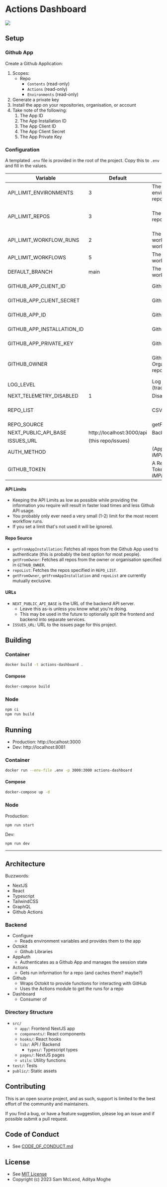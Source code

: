 # Actions Dashboard

![](./Actions-Dashboard-Logo-1-TPBG.png)

## Setup

### Github App

Create a Github Application:

1. Scopes:
   - Repo
     - `Contents` (read-only)
     - `Actions` (read-only)
     - `Environments` (read-only)
2. Generate a private key
3. Install the app on your repositories, organisation, or account
4. Take note of the following:
   1. The App ID
   2. The App Installation ID
   3. The App Client ID
   4. The App Client Secret
   5. The App Private Key

### Configuration

A templated `.env` file is provided in the root of the project.
Copy this to `.env` and fill in the values.

| Variable                   | Default                   | Description                                                 | Required?                    |
| -------------------------- | ------------------------- | ----------------------------------------------------------- | ---------------------------- |
| API_LIMIT_ENVIRONMENTS     | 3                         | The maximum number of environments to fetch for a repo      | False                        |
| API_LIMIT_REPOS            | 3                         | The maximum number of repos to fetch for an owner           | ? REPO_SOURCE = getFromOwner |
| API_LIMIT_WORKFLOW_RUNS    | 2                         | The maximum number of workflow runs to fetch for a workflow | False                        |
| API_LIMIT_WORKFLOWS        | 5                         | The maximum number of workflows to fetch for a repo         | False                        |
| DEFAULT_BRANCH             | main                      | The default branch to fetch workflow runs from              | False                        |
| GITHUB_APP_CLIENT_ID       |                           | Github App Client ID                                        | ?  Github App Auth           |
| GITHUB_APP_CLIENT_SECRET   |                           | Github App Client Secret                                    | ?  Github App Auth           |
| GITHUB_APP_ID              |                           | Github App ID                                               | ?  Github App Auth           |
| GITHUB_APP_INSTALLATION_ID |                           | Github App Installation ID                                  | ?  Github App Auth           |
| GITHUB_APP_PRIVATE_KEY     |                           | Github App Private Key                                      | ?  Github App Auth           |
| GITHUB_OWNER               |                           | Github Owner or Organisation to fetch all repos from        | ? REPO_SOURCE = getFromOwner |
| LOG_LEVEL                  |                           | Log level (trace,debug,info,warn,error)                     | False                        |
| NEXT_TELEMETRY_DISABLED    | 1                         | Disable NextJS Telemetry                                    | False                        |
| REPO_LIST                  |                           | CSV of Owner/Repo                                           | ? REPO_SOURCE = repoList     |
| REPO_SOURCE                |                           | getFromOwner                                                | True                         |
| NEXT_PUBLIC_API_BASE       | http://localhost:3000/api | Backend API Server                                          | True                         |
| ISSUES_URL                 | (this repo/issues)        |                                                             | False                        |
| AUTH_METHOD                |                           | (App or Token) _NOT YET IMPLEMENTED_                        | False                        |
| GITHUB_TOKEN               |                           | A Read Only Github Private Token  _NOT YET IMPLEMENTED_     | False                        |

#### API Limits

- Keeping the API Limits as low as possible while providing the information you require will result in faster load times and less Github API usage.
- You probably only ever need a very small (1-2) limit for the most recent workflow runs.
- If you set a limit that's not used it will be ignored.

#### Repo Source

- `getFromAppInstallation`: Fetches all repos from the Github App used to authenticate (this is probably the best option for most people).
- `getFromOwner`: Fetches all repos from the owner or organisation specified in `GITHUB_OWNER`.
- `repoList`: Fetches the repos specified in `REPO_LIST`.
- `getFromOwner`, `getFromAppInstallation` and `repoList` are currently mutually exclusive.

#### URLs

- `NEXT_PUBLIC_API_BASE` is the URL of the backend API server.
  - Leave this as-is unless you know what you're doing.
  - This may be used in the future to optionally split the frontend and backend into separate services.
- `ISSUES_URL`: URL to the issues page for this project.

## Building

### Container

```bash
docker build -t actions-dashboard .
```

#### Compose

```bash
docker-compose build
```

### Node

```bash
npm ci
npm run build
```

## Running

- Production: http://localhost:3000
- Dev: http://localhost:8081

### Container

```bash
docker run --env-file .env -p 3000:3000 actions-dashboard
```

#### Compose

```bash
docker-compose up -d
```

### Node

Production:

```bash
npm run start
```

Dev:

```bash
npm run dev
```

---

## Architecture

Buzzwords:

- NextJS
- React
- Typescript
- TailwindCSS
- GraphQL
- Github Actions

### Backend

- Configure
  - Reads environment variables and provides them to the app
- Octokit
  - Github Libraries
- AppAuth
  - Authenticates as a Github App and manages the session state
- Actions
  - Gets run information for a repo (and caches them? maybe?)
- Github
  - Wraps Octokit to provide functions for interacting with GitHub
  - Uses the Actions module to get the runs for a repo
- Dashboard
  - Consumer of

### Directory Structure

- `src/`
  - `app/`: Frontend NextJS app
  - `components/`: React components
  - `hooks/`: React hooks
  - `lib/`: API / Backend
    - `types/`: Typescript types
  - `pages/`: NextJS pages
  - `utils`: Utility functions
- `test/`: Tests
- `public/`: Static assets

## Contributing

This is an open source project, and as such, support is limited to the best effort of the community and maintainers.

If you find a bug, or have a feature suggestion, please log an issue and if possible submit a pull request.

## Code of Conduct

- See [CODE_OF_CONDUCT.md](./CODE_OF_CONDUCT.md)

## License

- See [MIT License](./LICENSE)
- Copyright (c) 2023 Sam McLeod, Aditya Moghe
